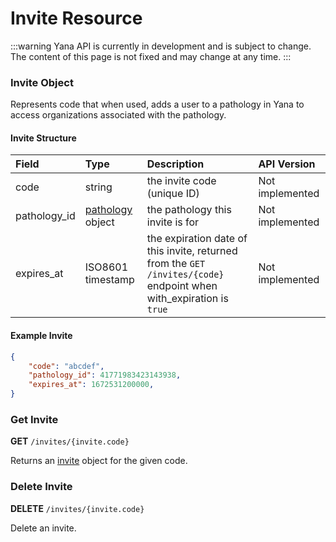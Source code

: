 # Invite Resource

:::warning
Yana API is currently in development and is subject to change. The content of this page is not fixed and may change at any time.
:::

### Invite Object

Represents code that when used, adds a user to a pathology in Yana to access organizations associated with the pathology.

#### Invite Structure

| Field                         | Type                                                              | Description                                                                                                                               | API Version       |
| :---                          | :---                                                              | :---                                                                                                                                      | :---              |
| code                          | string                                                            | the invite code (unique ID)                                                                                                               | Not implemented   |
| pathology_id                  | [pathology](/docs/resources/pathology#pathology-object) object    | the pathology this invite is for                                                                                                          | Not implemented   |
| expires_at                    | ISO8601 timestamp                                                 | the expiration date of this invite, returned from the `GET /invites/{code}` endpoint when with_expiration is `true`                       | Not implemented   |

#### Example Invite

```json
{
    "code": "abcdef",
    "pathology_id": 41771983423143938,
    "expires_at": 1672531200000,
}
```

### Get Invite

**GET** `/invites/{invite.code}`

Returns an [invite](#invite-object) object for the given code.

### Delete Invite

**DELETE** `/invites/{invite.code}`

Delete an invite.
